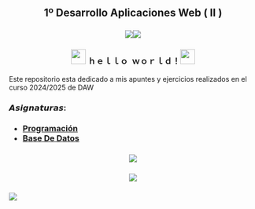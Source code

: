 
<h2 align="center"> 1º Desarrollo Aplicaciones Web ( II ) </h2>

 <h3 align="center"><img src="https://64.media.tumblr.com/30172c9ff7f7a0470030bb8b712b5ba8/430287f45c8133f7-ad/s100x200/94b1c4252508c2011e85030e1e12d33df60159fe.gifv"/><img src="https://web.archive.org/web/20090806111504/http://www.geocities.com/big_al_1401/computer.gif"/><img src=""/></h3>

 <h3 align="center"> <img width="30" src="https://web.archive.org/web/20091026100043im_/http://geocities.com/hellokitty_can/smile.gif"/>  ﻿ｈｅｌｌｏ  ｗｏｒｌｄ！<img width="30" src="https://web.archive.org/web/20091026100043im_/http://geocities.com/hellokitty_can/smile.gif"/> </h3>

 <p> Este repositorio esta dedicado a mis apuntes y ejercicios realizados en el curso 2024/2025 de DAW </p>

<h3> 𝘼𝙨𝙞𝙜𝙣𝙖𝙩𝙪𝙧𝙖𝙨: </h3>
<h3>
 <ul>
    <li><a href="https://github.com/toninavhd/1-DAW_pt2/tree/main/PRO"> Programación</a></li>
    <li><a href="https://github.com/toninavhd/1-DAW_pt2/tree/main/BAE"> Base De Datos</a></li> 
 </ul>
</h3>


<h3 align="center"><img src="https://web.archive.org/web/20090902072522/http://geocities.com/revival_center/bar.gif"/></h3>

<h3 align="center"><img src="https://64.media.tumblr.com/86939b0b07a11441d4f3f6e2327d64f7/83ea30d739c890e8-66/s400x600/a2094bd5386ed8b0c5c66177217fdd8113e6bcc5.pnj"/></h3>

<h3 align="left"><img src="https://64.media.tumblr.com/0b6f86f148e81c42a4649e2e290fb0fa/d0745e618a8e6ac7-3b/s250x400/aab06a4704af08a97f019af8133ca0e9788ff2ad.gifv"/></h3> 

